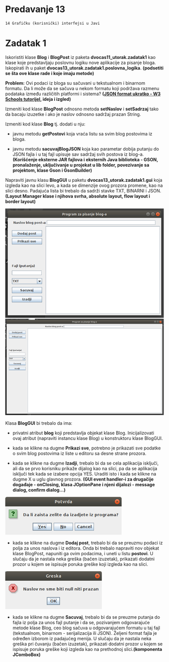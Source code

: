 # Predavanje 13

	14 Grafičku (korisnički) interfejsi u Javi


# Zadatak 1



Iskoristiti klase **Blog** i **BlogPost** iz paketa **dvocas11_utorak.zadatak1** kao klase koje predstavljaju poslovnu logiku nove aplikacije za pisanje bloga. Iskopirati ih u paket **dvocas13_utorak.zadatak1.poslovna_logika**. **(podsetiti se šta ove klase rade i koje imaju metode)**


**Problem:** Ovi podaci iz bloga su sačuvani u tekstualnom i binarnom formatu. Da li može da se sačuva u nekom formatu koji podržava razmenu podataka između različitih platformi i sistema? **([JSON format ukratko -  W3 Schools tutorijel](https://www.w3schools.com/js/js_json_intro.asp), ideja i izgled)**


Izmeniti kod klase **BlogPost** odnosno metoda **setNaslov** i **setSadrzaj** tako da bacaju izuzetke i ako je naslov odnosno sadržaj prazan String. 


Izmeniti kod klase **Blog** tj. dodati u nju:


- javnu metodu **getPostovi** koja vraća listu sa svim blog postovima iz bloga.

- javnu metodu **sacuvajBlogJSON** koja kao parametar dobija putanju do JSON fajla i u taj fajl upisuje sav sadržaj svih postova iz blog-a.**(Korišćenje eksterne JAR fajlova i eksternih Java biblioteka - GSON, pronalaženje, uključivanje u projekat u lib folder, povezivanje sa projektom, klase Gson i GsonBuilder)**


Napraviti javnu klasu **BlogGUI** u paketu **dvocas13_utorak.zadatak1.gui** koja izgleda kao na slici levo, a kada se dimenzije ovog prozora promene, kao na slici desno. Padajuća lista bi trebalo da sadrži stavke TXT, BINARNI i JSON.**(Layout Manager klase i njihova svrha, absolute layout, flow layout i border layout)**


![BlogGUI](BlogGUI.jpg)
![BlogGUIMaksimizovan](BlogGUIMaksimizovan.jpg)


Klasa **BlogGUI** bi trebalo da ima: 


- privatni atribut **blog** koji predstavlja objekat klase Blog. Inicijalizovati ovaj atribut (napraviti instancu klase Blog) u konstruktoru klase BlogGUI.



- kada se klikne na dugme **Prikazi sve**, potrebno je prikazati sve podatke o svim blog postovima iz liste u editoru sa desne strane prozora.

- kada se klikne na dugme **Izadji**, trebalo bi da se cela aplikacija isključi, ali da se prvo korisniku prikaže dijalog kao na slici, pa da se aplikacija isključi tek kada se izabere opcija YES. Uraditi isto i kada se klikne na dugme X u uglu glavnog prozora. **(GUI event handler-i za drugačije događaje - onClosing, klasa JOptionPane i njeni dijalozi - message dialog, confirm dialog...)**

![Dijalog izlaz](DijalogIzlaz.jpg)

- kada se klikne na dugme **Dodaj post**, trebalo bi da se preuzmu podaci iz polja za unos naslova i iz editora. Onda bi trebalo napraviti nov objekat klase BlogPost, napuniti ga ovim podacima, i uneti u listu **postovi**. U slučaju da je nastala neka greška (bačen izuzetak), prikazati dodatni prozor u kojem se ispisuje poruka greške koji izgleda kao na slici.

![Dijalog greska](DijalogGreska.jpg)

- kada se klikne na dugme **Sacuvaj**, trebalo bi da se preuzme putanja do fajla iz polja za unos fajl putanje i da se, pozivanjem odgovarajuće metode klase Blog, ceo blog sačuva u odgovarajućem formatu u taj fajl (tekstualnom, binarnom - serijalizacija ili JSON). Željeni format fajla je određen izborom iz padajućeg menija. U slučaju da je nastala neka greška pri čuvanju (bačen izuzetak), prikazati dodatni prozor u kojem se ispisuje poruka greške koji izgleda kao na prethodnoj slici.**(komponenta JComboBox)**
